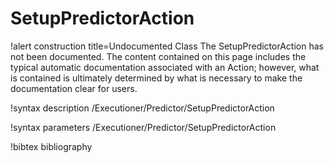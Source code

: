 <!-- MOOSE Documentation Stub: Remove this when content is added. -->

# SetupPredictorAction

!alert construction title=Undocumented Class
The SetupPredictorAction has not been documented. The content contained on this page includes the
typical automatic documentation associated with an Action; however, what is contained is ultimately
determined by what is necessary to make the documentation clear for users.

!syntax description /Executioner/Predictor/SetupPredictorAction

!syntax parameters /Executioner/Predictor/SetupPredictorAction

!bibtex bibliography
